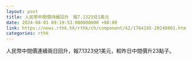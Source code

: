 ```yaml
---
layout: post
title: 人民幣中間價持續回升　報7.1323兌1美元
date: 2024-08-01 09:19:53.000000000 +08:00
link: https://news.rthk.hk/rthk/ch/component/k2/1764185-20240801.htm
categories: rthk
---
```


人民幣中間價連續兩日回升，報7.1323兌1美元，較昨日中間價升23點子。
